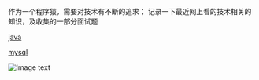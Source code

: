 

作为一个程序猿，需要对技术有不断的追求；
记录一下最近网上看的技术相关的知识，及收集的一部分面试题


[java](/java/)

[mysql](/mysql/)



<!-- 图片显示 -->
![Image text](/_images/1.jpg)






